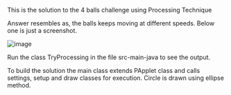 This is the solution to the 4 balls challenge using Processing Technique

Answer resembles as, the balls keeps moving at different speeds. Below one is just a screenshot.

![image](https://user-images.githubusercontent.com/83588566/186698005-826065a2-972d-487a-a049-40a295b8a1e8.png)

Run the class TryProcessing in the file src-main-java to see the output. 

To build the solution the main class extends PApplet class and calls settings, setup and draw classes for execution. Circle is drawn using ellipse method.



